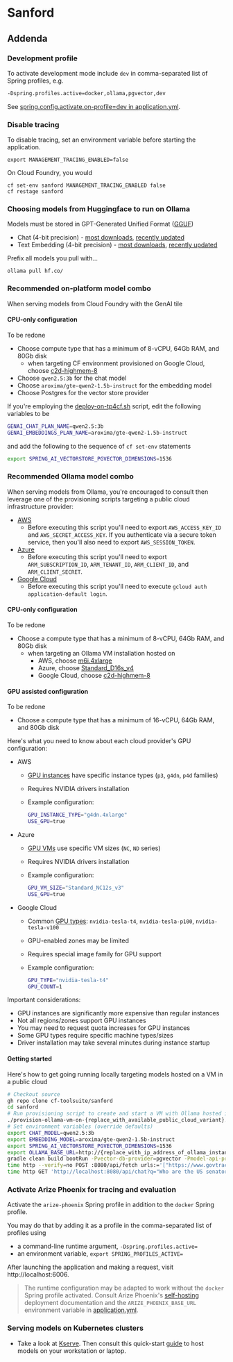 # Sanford

## Addenda

### Development profile

To activate development mode include `dev` in comma-separated list of Spring profiles, e.g.

```bash
-Dspring.profiles.active=docker,ollama,pgvector,dev
```

See [spring.config.activate.on-profile=dev in application.yml](../src/main/resources/application.yml).

### Disable tracing

To disable tracing, set an environment variable before starting the application.

```commandline
export MANAGEMENT_TRACING_ENABLED=false
```

On Cloud Foundry, you would

```commandline
cf set-env sanford MANAGEMENT_TRACING_ENABLED false
cf restage sanford
```

### Choosing models from Huggingface to run on Ollama

Models must be stored in GPT-Generated Unified Format ([GGUF](https://gguf.io/))

* Chat (4-bit precision) - [most downloads](https://huggingface.co/models?other=4-bit&sort=downloads), [recently updated](https://huggingface.co/models?other=4-bit&sort=modified&search=GGUF)
* Text Embedding (4-bit precision) - [most downloads](https://huggingface.co/models?other=text-embeddings-inference&sort=downloads&search=GGUF), [recently updated](https://huggingface.co/models?other=text-embeddings-inference&sort=modified&search=GGUF)

Prefix all models you pull with...

```commandline
ollama pull hf.co/
```

### Recommended on-platform model combo

When serving models from Cloud Foundry with the GenAI tile

#### CPU-only configuration

To be redone

* Choose compute type that has a minimum of 8-vCPU, 64Gb RAM, and 80Gb disk
  * when targeting CF environment provisioned on Google Cloud, choose [c2d-highmem-8](https://cloud.google.com/compute/docs/compute-optimized-machines#c2d-high-mem)
* Choose `qwen2.5:3b` for the chat model
* Choose `aroxima/gte-qwen2-1.5b-instruct` for the embedding model
* Choose Postgres for the vector store provider

If you're employing the [deploy-on-tp4cf.sh](../scripts/deploy-on-tp4cf.sh) script, edit the following variables to be

```bash
GENAI_CHAT_PLAN_NAME=qwen2.5:3b
GENAI_EMBEDDINGS_PLAN_NAME=aroxima/gte-qwen2-1.5b-instruct
```

and add the following to the sequence of `cf set-env` statements

```bash
export SPRING_AI_VECTORSTORE_PGVECTOR_DIMENSIONS=1536
```

### Recommended Ollama model combo

When serving models from Ollama, you're encouraged to consult then leverage one of the provisioning scripts targeting a public cloud infrastructure provider:

* [AWS](../scripts/provision-ollama-vm-on-aws.sh)
  * Before executing this script you'll need to export `AWS_ACCESS_KEY_ID` and `AWS_SECRET_ACCESS_KEY`.  If you authenticate via a secure token service, then you'll also need to export `AWS_SESSION_TOKEN`.
* [Azure](../scripts/provision-ollama-vm-on-azure.sh)
  * Before executing this script you'll need to export `ARM_SUBSCRIPTION_ID`, `ARM_TENANT_ID`, `ARM_CLIENT_ID`, and `ARM_CLIENT_SECRET`.
* [Google Cloud](../scripts/provision-ollama-vm-on-googlecloud.sh)
  * Before executing this script you'll need to execute `gcloud auth application-default login`.

#### CPU-only configuration

To be redone

* Choose a compute type that has a minimum of 8-vCPU, 64Gb RAM, and 80Gb disk
  * when targeting an Ollama VM installation hosted on
    * AWS, choose [m6i.4xlarge](https://aws.amazon.com/ec2/instance-types/#general-purpose)
    * Azure, choose [Standard_D16s_v4](https://learn.microsoft.com/en-us/azure/virtual-machines/sizes/general-purpose/dsv4-series?tabs=sizebasic#sizes-in-series)
    * Google Cloud, choose [c2d-highmem-8](https://cloud.google.com/compute/docs/compute-optimized-machines#c2d-high-mem)

#### GPU assisted configuration

To be redone

* Choose a compute type that has a minimum of 16-vCPU, 64Gb RAM, and 80Gb disk

Here's what you need to know about each cloud provider's GPU configuration:

* AWS
  * [GPU instances](https://aws.amazon.com/ec2/instance-types/) have specific instance types (`p3`, `g4dn`, `p4d` families)
  * Requires NVIDIA drivers installation
  * Example configuration:

    ```bash
    GPU_INSTANCE_TYPE="g4dn.4xlarge"
    USE_GPU=true
    ```

* Azure
  * [GPU VMs](https://learn.microsoft.com/en-us/azure/virtual-machines/sizes/overview?tabs=breakdownseries%2Cgeneralsizelist%2Ccomputesizelist%2Cmemorysizelist%2Cstoragesizelist%2Cgpusizelist%2Cfpgasizelist%2Chpcsizelist#gpu-accelerated) use specific VM sizes (`NC`, `ND` series)
  * Requires NVIDIA drivers installation
  * Example configuration:

    ```bash
    GPU_VM_SIZE="Standard_NC12s_v3"
    USE_GPU=true
    ```

* Google Cloud
  * Common [GPU types](https://cloud.google.com/compute/docs/gpus): `nvidia-tesla-t4`, `nvidia-tesla-p100`, `nvidia-tesla-v100`
  * GPU-enabled zones may be limited
  * Requires special image family for GPU support
  * Example configuration:

    ```bash
    GPU_TYPE="nvidia-tesla-t4"
    GPU_COUNT=1
    ```

Important considerations:

* GPU instances are significantly more expensive than regular instances
* Not all regions/zones support GPU instances
* You may need to request quota increases for GPU instances
* Some GPU types require specific machine types/sizes
* Driver installation may take several minutes during instance startup

#### Getting started

Here's how to get going running locally targeting models hosted on a VM in a public cloud

```bash
# Checkout source
gh repo clone cf-toolsuite/sanford
cd sanford
# Run provisioning script to create and start a VM with Ollama hosted in [ aws|azure|googlecloud ]
./provision-ollama-vm-on-{replace_with_available_public_cloud_variant}.sh create
# Set environment variables (override defaults)
export CHAT_MODEL=qwen2.5:3b
export EMBEDDING_MODEL=aroxima/gte-qwen2-1.5b-instruct
export SPRING_AI_VECTORSTORE_PGVECTOR_DIMENSIONS=1536
export OLLAMA_BASE_URL=http://{replace_with_ip_address_of_ollama_instance}:11434
gradle clean build bootRun -Pvector-db-provider=pgvector -Pmodel-api-provider=ollama -Dspring.profiles.active=docker,ollama,pgvector,dev
time http --verify=no POST :8080/api/fetch urls:='["https://www.govtrack.us/api/v2/role?current=true&role_type=senator"]'  
time http GET 'http://localhost:8080/api/chat?q="Who are the US senators from Washington?"&f[state]="WA"&f[gender]="female"'
```

### Activate Arize Phoenix for tracing and evaluation

Activate the `arize-phoenix` Spring profile in addition to the `docker` Spring profile.

You may do that by adding it as a profile in the comma-separated list of profiles using

* a command-line runtime argument, `-Dspring.profiles.active=` 
* an environment variable, `export SPRING_PROFILES_ACTIVE=`

After launching the application and making a request, visit http://localhost:6006.

> The runtime configuration may be adapted to work without the `docker` Spring profile activated.  Consult Arize Phoenix's [self-hosting](https://docs.arize.com/phoenix/deployment) deployment documentation and the `ARIZE_PHOENIX_BASE_URL` environment variable in [application.yml](../src/main/resources/application.yml).

### Serving models on Kubernetes clusters

* Take a look at [Kserve](https://kserve.github.io/kserve/).  Then consult this quick-start [guide](KSERVE.md) to host models on your workstation or laptop.
